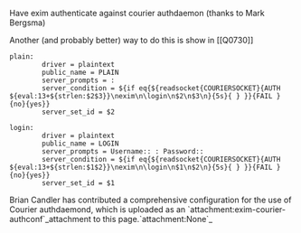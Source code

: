 Have exim authenticate against courier authdaemon (thanks to Mark
Bergsma)

Another (and probably better) way to do this is show in
[[Q0730]]

    plain:
            driver = plaintext
            public_name = PLAIN
            server_prompts = :
            server_condition = ${if eq{${readsocket{COURIERSOCKET}{AUTH
    ${eval:13+${strlen:$2$3}}\nexim\n\login\n$2\n$3\n}{5s}{ } }}{FAIL }{no}{yes}}
            server_set_id = $2

    login:
            driver = plaintext
            public_name = LOGIN
            server_prompts = Username:: : Password::
            server_condition = ${if eq{${readsocket{COURIERSOCKET}{AUTH ${eval:13+${strlen:$1$2}}\nexim\n\login\n$1\n$2\n}{5s}{ } }}{FAIL }{no}{yes}}
            server_set_id = $1

Brian Candler has contributed a comprehensive configuration for the use
of Courier authdaemond, which is uploaded as an
\`attachment:exim-courier-authconf\`\_attachment to this
page.\`attachment:None\`\_
